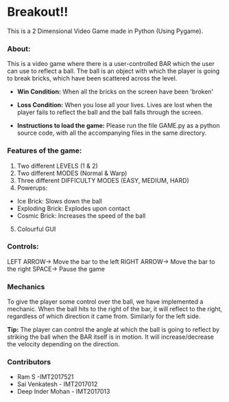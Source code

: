 # Breakout!!
This is a 2 Dimensional Video Game made in Python (Using Pygame).

### About:
This is a video game where there is a user-controlled BAR which the user
can use to reflect a ball.
The ball is an object with which the player is going to break bricks,
which have been scattered across the level. 
- **Win Condition:** 
When all the bricks on the screen have been 'broken'

- **Loss Condition:** 
When you lose all your lives. Lives are lost when the
player fails to reflect the ball and the ball falls through the screen.

- **Instructions to load the game:**
Please run the file GAME.py as a python source code, with all the
accompanying files in the same directory.

### Features of the game:
1. Two different LEVELS (1 & 2)
2. Two different MODES (Normal & Warp)
3. Three different DIFFICULTY MODES (EASY, MEDIUM, HARD)
4. Powerups:
  - Ice Brick: Slows down the ball
  - Exploding Brick: Explodes upon contact
  - Cosmic Brick: Increases the speed of the ball
5. Colourful GUI

### Controls:
LEFT ARROW-> Move the bar to the left
RIGHT ARROW-> Move the bar to the right
SPACE-> Pause the game

### Mechanics
To give the player some control over the ball, we have
implemented a mechanic. When the ball hits to the right of the bar, it
will reflect to the right, regardless of which direction it came from.
Similarly for the left side. 

**Tip:** The player can control the angle at which the ball is going to reflect by
striking the ball when the BAR itself is in motion. It will
increase/decrease the velocity depending on the direction.

### Contributors
- Ram S -IMT2017521
- Sai Venkatesh - IMT2017012
- Deep Inder Mohan - IMT2017013




